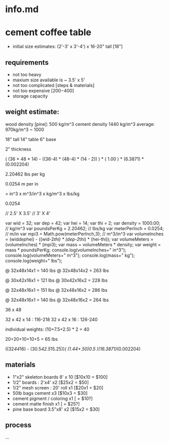 # info.md

# cement coffee table


- initial size estimates: (2'-3' x 3'-4') x 16-20" tall [18"]



## requirements
- not too heavy
- maxium size available is ~ 3.5' x 5'
- not too complicated [steps & materials]
- not too expensive [$200-$400]
- storage capacity



## weight estimate:

wood density [pine]: 500 kg/m^3
cement density 1440 kg/m^3
average: 970kg/m^3  ~ 1000




18" tall
14" table
 6" base


2" thickness

( (36 * 48 * 14) - ((36-4) * (48-4) * (14 - 2)) ) * ( 1.00 ) * (6.3871) * (0.002204)



2.20462 lbs per kg

0.0254 m per in


 = in^3 x  m^3/in^3 x  kg/m^3  x  lbs/kg  

0.0254


 // 2.5' X 3.5'
 // 3' X 4'

var wid = 32;
var dep = 42;
var hei = 14;
var thi = 2;
var density = 1000.00; // kg/m^3
var poundsPerKg = 2.20462; // lbs/kg
var meterPerInch = 0.0254; // m/in
var mpi3 = Math.pow(meterPerInch,3); // m^3/in^3
var volumeInches = (wid*dep*hei) - ((wid-2*thi) * (dep-2*thi) * (hei-thi));
var volumeMeters = (volumeInches) * (mpi3);
var mass = volumeMeters * density;
var weight = mass * poundsPerKg;
console.log(volumeInches+" in^3");
console.log(volumeMeters+" m^3");
console.log(mass+" kg");
console.log(weight+" lbs");



@ 32x48x14x1 = 140 lbs
@ 32x48x14x2 = 263 lbs

@ 30x42x16x1 = 121 lbs
@ 30x42x16x2 = 228 lbs

@ 32x48x16x1 = 151 lbs
@ 32x48x16x2 = 286 lbs

@ 32x48x16x1 = 140 lbs
@ 32x48x16x2 = 264 lbs

36 x 48

32 x 42 x 14 : 116-218
32 x 42 x 16 : 126-240




individual weights:
	(10+7.5+2.5) * 2 = 40



20+20+10+10+5 = 65 lbs





((32*44*16) - (30.5*42.5*15.25))*( (1.44+.50)*0.5 )*(16.3871)*(0.002204)






## materials
- 1"x2" skeleton boards 8' x 10 [$10x10 = $100]
- 1/2" boards :  2'x4' x2 [$25x2 = $50]
- 1/2" mesh screen :  20' roll x1 [$20x1 = $20]
- 50lb bags cement  x3 [$10x3 = $30]
- cement pigment / coloring x1 [ = $10?]
- cement matte finish x1 [ = $25?]
- pine base board 3.5"x8' x2 [$15x2 = $30]



## process










...